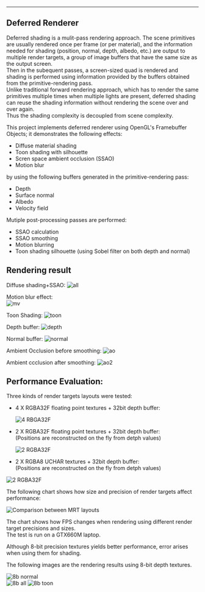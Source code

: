 -------------------------------------------------------------------------------
Deferred Renderer
-------------------------------------------------------------------------------
 
Deferred shading is a mulit-pass rendering approach. The scene primitives are usually rendered once per frame (or per material), and the information needed for shading (position, normal, depth, albedo, etc.) are output to multiple render targets, a 
group of image buffers that have the same size as the output screen.  
Then in the subequent passes, a screen-sized quad is rendered and shading is performed using information provided by the buffers obtained from the primitive-rendering pass.  
Unlike traditional forward rendering approach, which has to render the same primitives multiple times when multiple lights are present, 
deferred shading can reuse the shading information without rendering the scene over and over again.  
Thus the shading complexity is decoupled from scene complexity. 

This project implements deferred renderer using OpenGL's Framebuffer Objects; it demonstrates the following effects:  
* Diffuse material shading
* Toon shading with silhouette
* Scren space ambient occlusion (SSAO)
* Motion blur  
  
by using the following buffers generated in the primitive-rendering pass:  
* Depth
* Surface normal
* Albedo 
* Velocity field  

Mutiple post-processing passes are performed:  
* SSAO calculation
* SSAO smoothing
* Motion blurring
* Toon shading silhouette (using Sobel filter on both depth and normal)

Rendering result
---------------------------------------------------------------------------------
Diffuse shading+SSAO:
![all](32b_shading_ao_mb.jpg)  
  
  
Motion blur effect:  
![mv](32b_mv_effect.jpg)  

Toon Shading:
![toon](32b_toon.jpg)
  
Depth buffer: 
![depth](32b_depth.jpg)  

Normal buffer: 
![normal](32b_normal.jpg)  

Ambient Occlusion before smoothing:
![ao](32b_ao_unsmooth.jpg)  

Ambient ccclusion after smoothing:
![ao2](32b_ao_smooth.jpg)  
  
    
Performance Evaluation:
----------------------------------------------------------------------------------
Three kinds of render targets layouts were tested:  

  
* 4 X RGBA32F floating point textures + 32bit depth buffer:  

  ![4 RBGA32F](buffer1.jpg)
  
* 2 X RGBA32F floating point textures + 32bit depth buffer:  
  (Positions are reconstructed on the fly from detph values)  
  
  ![2 RGBA32F](buffer2.jpg)
  
* 2 X RGBA8 UCHAR textures + 32bit depth buffer:  
  (Positions are reconstructed on the fly from detph values)  
  
 ![2 RGBA32F](buffer2.jpg)
 

 
The following chart shows how size and precision of render targets affect performance:  

![Comparison between MRT layouts](chart.jpg)  

The chart shows how FPS changes when rendering using different render target precisions and sizes.  
The test is run on a GTX660M laptop.  

Although 8-bit precision textures yields better performance, error arises when using them for shading.  
 
The following images are the rendering results using 8-bit depth textures.   

![8b normal](8b_normal.jpg)  
![8b all](8b_shading_ao_mb.jpg)
![8b toon](8b_toon.jpg)




